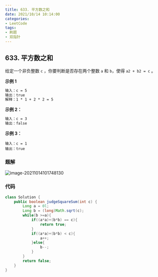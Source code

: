```yaml
---
title: 633. 平方数之和
date: 2021/10/14 10:14:00
categories:
- LeetCode
tags:
- 刷题
- 双指针
---
```


## 633. 平方数之和

给定一个非负整数 `c` ，你要判断是否存在两个整数 `a` 和 `b`，使得 `a2 + b2 = c` 。

**示例 1**

```markdown
输入：c = 5
输出：true
解释：1 * 1 + 2 * 2 = 5
```

**示例 2：**

```markdown
输入：c = 3
输出：false
```

**示例 3：**

```
输入：c = 1
输出：true
```

### 题解

![image-20211014101748130](img/LeetCode/image-20211014101748130.png)

### 代码

```java
class Solution {
    public boolean judgeSquareSum(int c) {
        Long a = 0l;
        Long b = (long)Math.sqrt(c);
        while(b >=a){
            if((a*a)+(b*b) == c){
                return true;
            }
            if((a*a)+(b*b) < c){
                a++;
            }else{   
                b--;
            }
        }
        return false;
    }
}
```

